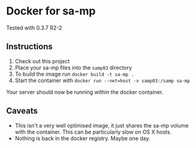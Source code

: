 # Docker for sa-mp

Tested with 0.3.7 R2-2

## Instructions

1. Check out this project
2. Place your sa-mp files into the `samp03` directory
3. To build the image run `docker build -t sa-mp .`
4. Start the container with `docker run --net=host -v samp03:/samp sa-mp`

Your server should now be running within the docker container.

## Caveats

- This isn't a very well optimised image, it just shares the sa-mp volume with the container. This can be particularly slow on OS X hosts.
- Nothing is back in the docker registry. Maybe one day.
